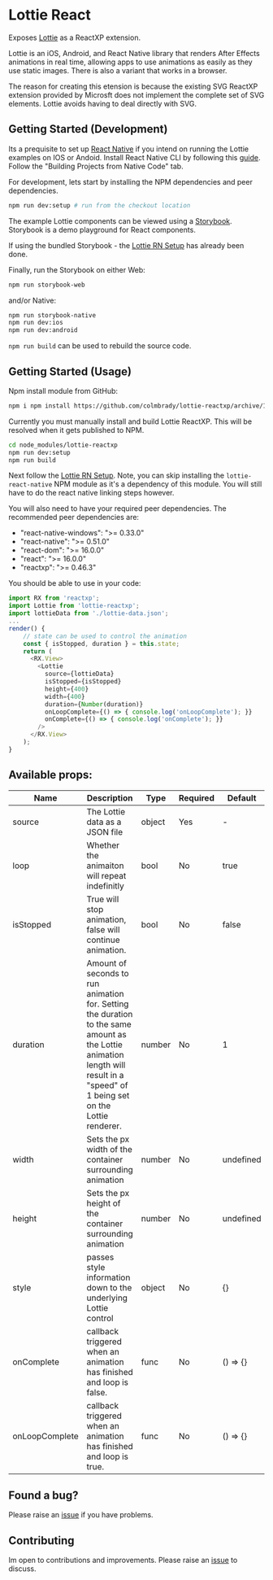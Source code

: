 # Lottie React

Exposes [Lottie](https://airbnb.design/lottie/) as a
ReactXP extension.

Lottie is an iOS, Android, and React Native library that renders After Effects
animations in real time, allowing apps to use animations as easily as they use
static images. There is also a variant that works in a browser.

The reason for creating this etension is because the existing SVG ReactXP extension
provided by Microsft does not implement the complete set of SVG elements. Lottie avoids having to deal directly with SVG.

## Getting Started (Development)
Its a prequisite to set up [React Native](https://facebook.github.io/react-native/) if you intend on running the Lottie examples on IOS or Andoid. Install React Native CLI by following this [guide](https://facebook.github.io/react-native/doc/getting-started.html). Follow the "Building Projects from Native Code" tab.

For development, lets start by installing the NPM dependencies and peer dependencies.

```sh
npm run dev:setup # run from the checkout location
```

The example Lottie components can be viewed using a [Storybook](https://storybook.js.org/). Storybook is a demo playground for React components.

If using the bundled Storybook - the [Lottie RN Setup](http://airbnb.io/lottie/react-native/react-native.html) has already been done.

Finally, run the Storybook on either Web:

```sh
npm run storybook-web
```

and/or Native:

```sh
npm run storybook-native
npm run dev:ios
npm run dev:android
```

`npm run build` can be used to rebuild the source code.

## Getting Started (Usage)
Npm install module from GitHub:

```sh
npm i npm install https://github.com/colmbrady/lottie-reactxp/archive/1.1.0.tar.gz --save
```

Currently you must manually install and build Lottie ReactXP. This will be resolved when it gets published to NPM.

```sh
cd node_modules/lottie-reactxp
npm run dev:setup
npm run build
```

Next follow the
[Lottie RN Setup](http://airbnb.io/lottie/react-native/react-native.html). Note, you can skip installing the `lottie-react-native` NPM module as it's a dependency of this module. You will still have to do the react native linking steps however.

You will also need to have your required peer dependencies. The recommended peer dependencies are:

- "react-native-windows": ">= 0.33.0"
- "react-native": ">= 0.51.0"
- "react-dom": ">= 16.0.0"
- "react": ">= 16.0.0"
- "reactxp": ">= 0.46.3"

You should be able to use in your code:

```javascript
import RX from 'reactxp';
import Lottie from 'lottie-reactxp';
import lottieData from './lottie-data.json';
...
render() {
    // state can be used to control the animation
    const { isStopped, duration } = this.state;
    return (
      <RX.View>
        <Lottie
          source={lottieData}
          isStopped={isStopped}
          height={400}
          width={400}
          duration={Number(duration)}
          onLoopComplete={() => { console.log('onLoopComplete'); }}
          onComplete={() => { console.log('onComplete'); }}
        />
      </RX.View>
    );
}
```

## Available props:

| Name           | Description                                                                                                                                                                    | Type   | Required | Default   |
| -------------- | ------------------------------------------------------------------------------------------------------------------------------------------------------------------------------ | ------ | -------- | --------- |
| source         | The Lottie data as a JSON file                                                                                                                                                 | object | Yes      | -         |
| loop           | Whether the animaiton will repeat indefinitly                                                                                                                                  | bool   | No       | true      |
| isStopped      | True will stop animation, false will continue animation.                                                                                                                       | bool   | No       | false     |
| duration       | Amount of seconds to run animation for. Setting the duration to the same amount as the Lottie animation length will result in a "speed" of 1 being set on the Lottie renderer. | number | No       | 1         |
| width          | Sets the px width of the container surrounding animation                                                                                                                       | number | No       | undefined |
| height         | Sets the px height of the container surrounding animation                                                                                                                      | number | No       | undefined |
| style          | passes style information down to the underlying Lottie control                                                                                                                 | object | No       | {}        |
| onComplete     | callback triggered when an animation has finished and loop is false.                                                                                                           | func   | No       | () => {}  |
| onLoopComplete | callback triggered when an animation has finished and loop is true.                                                                                                            | func   | No       | () => {}  |

## Found a bug?
Please raise an [issue](https://github.com/colmbrady/lottie-reactxp/issues) if you have problems.

## Contributing
Im open to contributions and improvements. Please raise an [issue](https://github.com/colmbrady/lottie-reactxp/issues) to discuss.